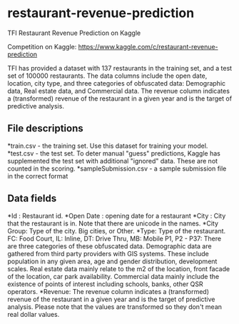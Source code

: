 # restaurant-revenue-prediction
TFI Restaurant Revenue Prediction on Kaggle

Competition on Kaggle: https://www.kaggle.com/c/restaurant-revenue-prediction

TFI has provided a dataset with 137 restaurants in the training set, and a test set of 100000 restaurants. The data columns include the open date, location, city type, and three categories of obfuscated data: Demographic data, Real estate data, and Commercial data. The revenue column indicates a (transformed) revenue of the restaurant in a given year and is the target of predictive analysis. 

## File descriptions
*train.csv - the training set. Use this dataset for training your model. 
*test.csv - the test set. To deter manual "guess" predictions, Kaggle has supplemented the test set with additional "ignored" data. These are not counted in the scoring.
*sampleSubmission.csv - a sample submission file in the correct format
## Data fields
*Id : Restaurant id. 
*Open Date : opening date for a restaurant
*City : City that the restaurant is in. Note that there are unicode in the names. 
*City Group: Type of the city. Big cities, or Other. 
*Type: Type of the restaurant. FC: Food Court, IL: Inline, DT: Drive Thru, MB: Mobile
P1, P2 - P37: There are three categories of these obfuscated data. Demographic data are gathered from third party providers with GIS systems. These include population in any given area, age and gender distribution, development scales. Real estate data mainly relate to the m2 of the location, front facade of the location, car park availability. Commercial data mainly include the existence of points of interest including schools, banks, other QSR operators.
*Revenue: The revenue column indicates a (transformed) revenue of the restaurant in a given year and is the target of predictive analysis. Please note that the values are transformed so they don't mean real dollar values. 
